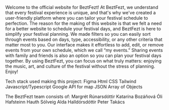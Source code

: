 Welcome to the official website for BeztFezt!
At BeztFezt, we understand that every festival experience is unique, and that's why we've created a user-friendly platform where you can tailor your festival schedule to perfection. 
The reason for the making of this website is that we felt a need for a better website to schedule your festival days, and BeztFezt is here to simplify your festival planning.
We made filters so you can easily sort through events based on days, type, accessibility, or any other criteria that matter most to you. 
Our interface makes it effortless to add, edit, or remove events from your own schedule, which we call “my events.” 
Sharing events with family and friends is also an option so you can plan your festival days together. 
By using BeztFezt, you can focus on what truly matters: enjoying the music, art, and culture of the festival without the stress of planning.
Enjoy!

Tech stack used making this project:
Figma
Html
CSS
Tailwind
Javascript/Typescript
Google API for map
JSON Array of Objects

The BeztFezt team consists of:
Margrét Rúnarsdóttir
Katarína Bozáňová
Óli Hafsteinn Hauth
Sólveig Alda Halldórsdóttir
Peter Takács
